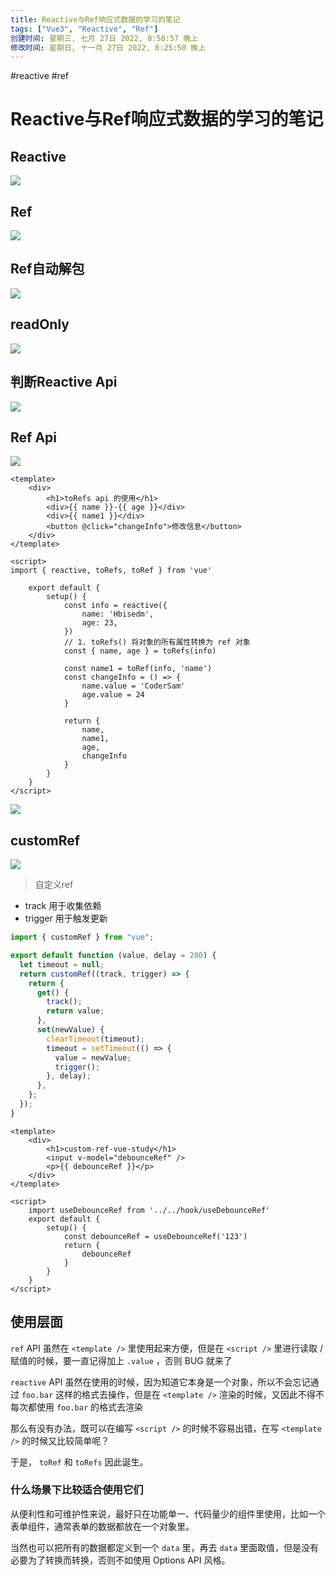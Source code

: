 ```yaml
---
title: Reactive与Ref响应式数据的学习的笔记
tags: ["Vue3", "Reactive", "Ref"]
创建时间: 星期三, 七月 27日 2022, 8:58:57 晚上
修改时间: 星期日, 十一月 27日 2022, 8:25:50 晚上
---
```

#reactive #ref

# Reactive与Ref响应式数据的学习的笔记
## Reactive

![](https://raw.githubusercontent.com/Hbisedm/my-blob-picGo/main/img/202206131724030.png)

## Ref

![](https://raw.githubusercontent.com/Hbisedm/my-blob-picGo/main/img/202206131751640.png)

## Ref自动解包
![](https://raw.githubusercontent.com/Hbisedm/my-blob-picGo/main/img/202206131752774.png)


## readOnly
![](https://raw.githubusercontent.com/Hbisedm/my-blob-picGo/main/img/202206131748017.png)

## 判断Reactive Api
![](https://raw.githubusercontent.com/Hbisedm/my-blob-picGo/main/img/202206132103436.png)

## Ref Api

![](https://raw.githubusercontent.com/Hbisedm/my-blob-picGo/main/img/202206132114738.png)


```vue
<template>
    <div>
        <h1>toRefs api 的使用</h1>
        <div>{{ name }}-{{ age }}</div>
        <div>{{ name1 }}</div>
        <button @click="changeInfo">修改信息</button>
    </div>
</template>

<script>
import { reactive, toRefs, toRef } from 'vue'

    export default {
        setup() {
            const info = reactive({
                name: 'Hbisedm',
                age: 23,
            })
            // 1. toRefs() 将对象的所有属性转换为 ref 对象
            const { name, age } = toRefs(info)

            const name1 = toRef(info, 'name')
            const changeInfo = () => {
                name.value = 'CoderSam'
                age.value = 24
            }

            return {
                name,
                name1,
                age,
                changeInfo
            }
        }
    }
</script>
```
![](https://raw.githubusercontent.com/Hbisedm/my-blob-picGo/main/img/202206132124990.png)

## customRef
![](https://raw.githubusercontent.com/Hbisedm/my-blob-picGo/main/img/202206132218797.png)
> 自定义ref
- track 用于收集依赖
- trigger 用于触发更新

```js
import { customRef } from "vue";

export default function (value, delay = 200) {
  let timeout = null;
  return customRef((track, trigger) => {
    return {
      get() {
        track();
        return value;
      },
      set(newValue) {
        clearTimeout(timeout);
        timeout = setTimeout(() => {
          value = newValue;
          trigger();
        }, delay);
      },
    };
  });
}
```
```vue
<template>
    <div>
        <h1>custom-ref-vue-study</h1>
        <input v-model="debounceRef" />
        <p>{{ debounceRef }}</p>
    </div>
</template>

<script>
    import useDebounceRef from '../../hook/useDebounceRef'
    export default {
        setup() {
            const debounceRef = useDebounceRef('123')
            return {
                debounceRef
            }
        }
    }
</script>
```

## 使用层面

`ref` API 虽然在 `<template />` 里使用起来方便，但是在 `<script />` 里进行读取 / 赋值的时候，要一直记得加上 `.value` ，否则 BUG 就来了

`reactive` API 虽然在使用的时候，因为知道它本身是一个对象，所以不会忘记通过 `foo.bar` 这样的格式去操作，但是在 `<template />` 渲染的时候，又因此不得不每次都使用 `foo.bar` 的格式去渲染

那么有没有办法，既可以在编写 `<script />` 的时候不容易出错，在写 `<template />` 的时候又比较简单呢？

于是， `toRef` 和 `toRefs` 因此诞生。

### 什么场景下比较适合使用它们

从便利性和可维护性来说，最好只在功能单一、代码量少的组件里使用，比如一个表单组件，通常表单的数据都放在一个对象里。

当然也可以把所有的数据都定义到一个 `data` 里，再去 `data` 里面取值，但是没有必要为了转换而转换，否则不如使用 Options API 风格。